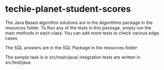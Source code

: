 # techie-planet-student-scores

The Java Based algorithm solutions are in the Algorithms package in the resources folder. To Run any of the tests in this package,
simply run the main methods in each class. You can add more tests to check various edge cases

The SQL answers are in the SQL Package in the resources folder

The sample task is in src/main/java/
integration tests are written in src/test/java
